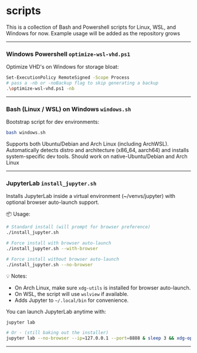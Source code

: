 # scripts

This is a collection of Bash and Powershell scripts for Linux, WSL, and Windows for now. Example usage will be added as the repository grows

---

### Windows Powershell `optimize-wsl-vhd.ps1`

Optimize VHD's on Windows for storage bloat:
```bash
Set-ExecutionPolicy RemoteSigned -Scope Process
# pass a -nb or -noBackup flag to skip generating a backup
.\optimize-wsl-vhd.ps1 -nb 
```

---

### Bash (Linux / WSL) on Windows `windows.sh` 

Bootstrap script for dev environments:
```bash
bash windows.sh
```

Supports both Ubuntu/Debian and Arch Linux (including ArchWSL).
Automatically detects distro and architecture (x86_64, aarch64) and installs system-specific dev tools.
Should work on native-Ubuntu/Debian and Arch Linux

---

### JupyterLab `install_jupyter.sh`

Installs JupyterLab inside a virtual environment (~/venvs/jupyter) with optional browser auto-launch support.

📦 Usage:
```bash
# Standard install (will prompt for browser preference)
./install_jupyter.sh

# Force install with browser auto-launch
./install_jupyter.sh --with-browser

# Force install without browser auto-launch
./install_jupyter.sh --no-browser
```

💡 Notes:

- On Arch Linux, make sure `xdg-utils` is installed for browser auto-launch.
- On WSL, the script will use `wslview` if available.
- Adds Jupyter to `~/.local/bin` for convenience.

You can launch JupyterLab anytime with:
```bash
jupyter lab

# Or - (still baking out the installer)
jupyter lab --no-browser --ip=127.0.0.1 --port=8888 & sleep 3 && xdg-open "$(jupyter lab list 2>/dev/null | grep -o 'http://127.0.0.1:8888[^ ]*' | head -n1 || echo http://127.0.0.1:8888)"
```

---

